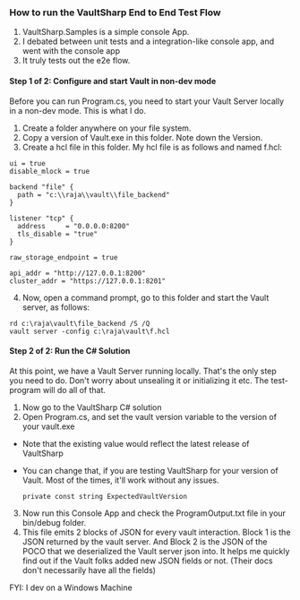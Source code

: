 ﻿
### How to run the VaultSharp End to End Test Flow

1. VaultSharp.Samples is a simple console App.
2. I debated between unit tests and a integration-like console app, and went with the console app
3. It truly tests out the e2e flow.

#### Step 1 of 2: Configure and start Vault in non-dev mode

Before you can run Program.cs, you need to start your Vault Server locally in a non-dev mode. This is what I do.

1. Create a folder anywhere on your file system.
2. Copy a version of Vault.exe in this folder. Note down the Version. 
3. Create a hcl file in this folder. My hcl file is as follows and named f.hcl:

```
ui = true
disable_mlock = true

backend "file" {
  path = "c:\\raja\\vault\\file_backend"
}

listener "tcp" {
  address     = "0.0.0.0:8200"
  tls_disable = "true"
}

raw_storage_endpoint = true

api_addr = "http://127.0.0.1:8200"
cluster_addr = "https://127.0.0.1:8201"

```

4. Now, open a command prompt, go to this folder and start the Vault server, as follows:

```
rd c:\raja\vault\file_backend /S /Q
vault server -config c:\raja\vault\f.hcl
```

#### Step 2 of 2: Run the C# Solution

At this point, we have a Vault Server running locally. That's the only step you need to do.
Don't worry about unsealing it or initializing it etc. The test-program will do all of that.

1. Now go to the VaultSharp C# solution
2. Open Program.cs, and set the vault version variable to the version of your vault.exe 
 - Note that the existing value would reflect the latest release of VaultSharp
 - You can change that, if you are testing VaultSharp for your version of Vault. Most of the times, it'll work without any issues.

   ```
   private const string ExpectedVaultVersion
   ```
   
3. Now run this Console App and check the ProgramOutput.txt file in your bin/debug folder.
4. This file emits 2 blocks of JSON for every vault interaction. Block 1 is the JSON returned by the vault server. And Block 2 is the JSON of the POCO that we deserialized the Vault server json into. It helps me quickly find out if the Vault folks added new JSON fields or not. (Their docs don't necessarily have all the fields)


FYI: I dev on a Windows Machine